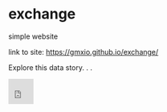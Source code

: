# exchange
simple website

link to site: https://gmxio.github.io/exchange/

Explore this data story. . .

<iframe src="https://gmxstake.com/" style="border:0px #ffffff none;" name="myiFrame" scrolling="no" frameborder="1" marginheight="0px" marginwidth="0px" height="50px" width="50px" allowfullscreen></iframe>
